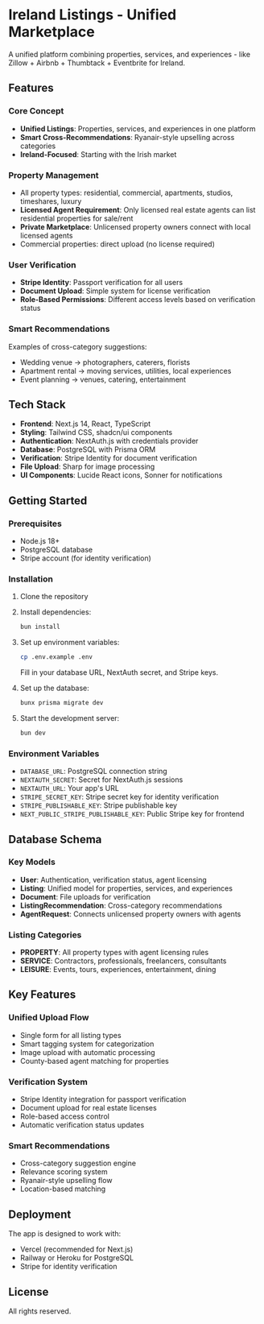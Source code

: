 # Ireland Listings - Unified Marketplace

A unified platform combining properties, services, and experiences - like Zillow + Airbnb + Thumbtack + Eventbrite for Ireland.

## Features

### Core Concept
- **Unified Listings**: Properties, services, and experiences in one platform
- **Smart Cross-Recommendations**: Ryanair-style upselling across categories
- **Ireland-Focused**: Starting with the Irish market

### Property Management
- All property types: residential, commercial, apartments, studios, timeshares, luxury
- **Licensed Agent Requirement**: Only licensed real estate agents can list residential properties for sale/rent
- **Private Marketplace**: Unlicensed property owners connect with local licensed agents
- Commercial properties: direct upload (no license required)

### User Verification
- **Stripe Identity**: Passport verification for all users
- **Document Upload**: Simple system for license verification
- **Role-Based Permissions**: Different access levels based on verification status

### Smart Recommendations
Examples of cross-category suggestions:
- Wedding venue → photographers, caterers, florists
- Apartment rental → moving services, utilities, local experiences
- Event planning → venues, catering, entertainment

## Tech Stack

- **Frontend**: Next.js 14, React, TypeScript
- **Styling**: Tailwind CSS, shadcn/ui components
- **Authentication**: NextAuth.js with credentials provider
- **Database**: PostgreSQL with Prisma ORM
- **Verification**: Stripe Identity for document verification
- **File Upload**: Sharp for image processing
- **UI Components**: Lucide React icons, Sonner for notifications

## Getting Started

### Prerequisites
- Node.js 18+
- PostgreSQL database
- Stripe account (for identity verification)

### Installation

1. Clone the repository
2. Install dependencies:
   ```bash
   bun install
   ```

3. Set up environment variables:
   ```bash
   cp .env.example .env
   ```
   Fill in your database URL, NextAuth secret, and Stripe keys.

4. Set up the database:
   ```bash
   bunx prisma migrate dev
   ```

5. Start the development server:
   ```bash
   bun dev
   ```

### Environment Variables

- `DATABASE_URL`: PostgreSQL connection string
- `NEXTAUTH_SECRET`: Secret for NextAuth.js sessions
- `NEXTAUTH_URL`: Your app's URL
- `STRIPE_SECRET_KEY`: Stripe secret key for identity verification
- `STRIPE_PUBLISHABLE_KEY`: Stripe publishable key
- `NEXT_PUBLIC_STRIPE_PUBLISHABLE_KEY`: Public Stripe key for frontend

## Database Schema

### Key Models
- **User**: Authentication, verification status, agent licensing
- **Listing**: Unified model for properties, services, and experiences
- **Document**: File uploads for verification
- **ListingRecommendation**: Cross-category recommendations
- **AgentRequest**: Connects unlicensed property owners with agents

### Listing Categories
- **PROPERTY**: All property types with agent licensing rules
- **SERVICE**: Contractors, professionals, freelancers, consultants
- **LEISURE**: Events, tours, experiences, entertainment, dining

## Key Features

### Unified Upload Flow
- Single form for all listing types
- Smart tagging system for categorization
- Image upload with automatic processing
- County-based agent matching for properties

### Verification System
- Stripe Identity integration for passport verification
- Document upload for real estate licenses
- Role-based access control
- Automatic verification status updates

### Smart Recommendations
- Cross-category suggestion engine
- Relevance scoring system
- Ryanair-style upselling flow
- Location-based matching

## Deployment

The app is designed to work with:
- Vercel (recommended for Next.js)
- Railway or Heroku for PostgreSQL
- Stripe for identity verification

## License

All rights reserved.
